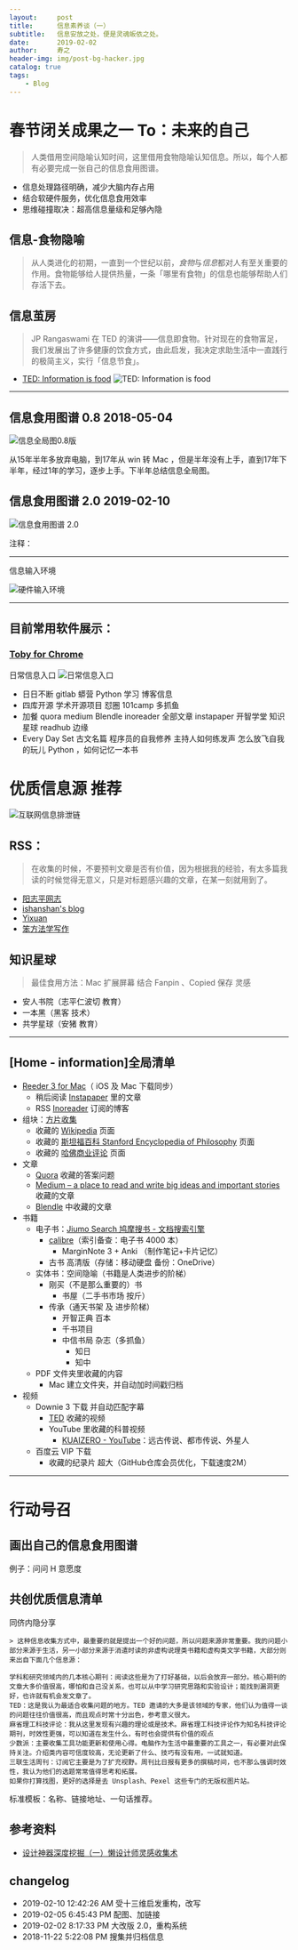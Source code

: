 ```yaml
---
layout:     post
title:      信息素养谈（一）
subtitle:   信息安放之处，便是灵魂皈依之处。
date:       2019-02-02
author:     寿之
header-img: img/post-bg-hacker.jpg
catalog: true
tags:
    - Blog
---
```


# 春节闭关成果之一    To：未来的自己

> 人类借用空间隐喻认知时间，这里借用食物隐喻认知信息。所以，每个人都有必要完成一张自己的信息食用图谱。

- 信息处理路径明确，减少大脑内存占用
- 结合软硬件服务，优化信息食用效率
- 思维碰撞取决：超高信息量级和足够內隐

## 信息-食物隐喻

> 从人类进化的初期，一直到一个世纪以前，*食物*与*信息*都对人有至关重要的作用。食物能够给人提供热量，一条「哪里有食物」的信息也能够帮助人们存活下去。

## 信息茧房

> JP Rangaswami 在 TED 的演讲——信息即食物。针对现在的食物富足，我们发展出了许多健康的饮食方式，由此启发，我决定求助生活中一直践行的极简主义，实行「信息节食」。

- [TED: Information is food](https://www.ted.com/talks/jp_rangaswami_information_is_food)
![TED: Information is food](https://ws4.sinaimg.cn/large/006tNc79ly1g00t0hud3xj30qa0g8764.jpg)

*****

## 信息食用图谱 0.8 2018-05-04

![信息全局图0.8版](https://ws1.sinaimg.cn/large/006tNc79ly1g00s1v3x2vj319c0u0dqh.jpg)

从15年半年多放弃电脑，到17年从 win 转 Mac ，但是半年没有上手，直到17年下半年，经过1年的学习，逐步上手。下半年总结信息全局图。

## 信息食用图谱 2.0 2019-02-10
![信息食用图谱 2.0](https://ws3.sinaimg.cn/large/006tNc79ly1g00rznllxbj315r0u07dp.jpg)

注释：

*****

信息输入环境

![硬件输入环境](https://ws2.sinaimg.cn/large/006tNc79ly1g00s60i96wj31400u04oy.jpg)



******

## 目前常用软件展示：

### [Toby for Chrome](https://chrome.google.com/webstore/detail/toby-for-chrome/hddnkoipeenegfoeaoibdmnaalmgkpip)
日常信息入口
![日常信息入口](https://ws4.sinaimg.cn/large/006tNc79ly1fzvq3fnlysj30io0m6q4z.jpg)

- 日日不断  gitlab 蟒营 Python 学习  博客信息
- 四库开源  学术开源项目 怼圈 101camp  多抓鱼
- 加餐   quora medium Blendle  inoreader 全部文章  instapaper  开智学堂 知识星球  readhub 边缘
- Every Day Set 古文名篇  程序员的自我修养  主持人如何练发声  怎么放飞自我的玩儿 Python ，如何记忆一本书

# 优质信息源 推荐

![互联网信息排泄链](https://ws1.sinaimg.cn/large/006tNc79ly1g00t0oqawtj30z50u0ajd.jpg)

## RSS：

> 在收集的时候，不要预判文章是否有价值，因为根据我的经验，有太多篇我读的时候觉得无意义，只是对标题感兴趣的文章，在某一刻就用到了。

- [阳志平网志](https://www.yangzhiping.com/)
- [ishanshan's blog](https://ishanshan.im/)
- [Yixuan](https://yixuan.li/)
- [笨方法学写作](https://www.cnfeat.com/)

## 知识星球
> 最佳食用方法：Mac 扩展屏幕 结合 Fanpin 、Copied 保存 灵感

- 安人书院（志平仁波切 教育）
- 一本黑（黑客 技术）
- 共学星球（安猪 教育）

*****

## [Home - information]全局清单

- [Reeder 3 for Mac](http://reederapp.com/mac/)（ iOS 及 Mac 下载同步）
	- 稍后阅读 [Instapaper](https://www.instapaper.com) 里的文章
	- RSS [Inoreader](https://www.inoreader.com) 订阅的博客
- 组块：[方片收集](http://funp.in/about#)
	- 收藏的 [Wikipedia](https://www.wikipedia.org/) 页面
	- 收藏的 [斯坦福百科 Stanford Encyclopedia of Philosophy](https://plato.stanford.edu/) 页面
	- 收藏的 [哈佛商业评论](http://www.hbrchina.org/) 页面
- 文章
	- [Quora](https://www.quora.com/) 收藏的答案问题
	- [Medium – a place to read and write big ideas and important stories](https://medium.com/) 收藏的文章
	- [Blendle](https://blendle.com) 中收藏的文章
- 书籍
	- 电子书：[Jiumo Search 鸠摩搜书 - 文档搜索引擎](https://www.jiumodiary.com/)
		- [calibre](https://calibre-ebook.com/download)（索引备查：电子书 4000 本）
			- MarginNote 3 + Anki （制作笔记+卡片记忆）
		- 古书 高清版（存储：移动硬盘 备份：OneDrive）
	- 实体书：空间隐喻（书籍是人类进步的阶梯）
		- 刚买（不是那么重要的）书
			- 书屋（二手书市场 按斤）
		- 传承（通天书架 及 进步阶梯）
			- 开智正典 百本
			- 千书项目
			- 中信书局 杂志（多抓鱼）
				- 知日
				- 知中
	- PDF 文件夹里收藏的内容
		- Mac 建立文件夹，并自动加时间戳归档
- 视频
	- Downie 3 下载 并自动匹配字幕
		- [TED](www.ted.com) 收藏的视频
		- YouTube 里收藏的科普视频
			- [KUAIZERO - YouTube](https://www.youtube.com/channel/UCMUnInmOkrWN4gof9KlhNmQ)：远古传说、都市传说、外星人
	- 百度云 VIP 下载
		- 收藏的纪录片 超大（GitHub仓库会员优化，下载速度2M）


******
# 行动号召

## 画出自己的信息食用图谱

例子：问问 H 意愿度

## 共创优质信息清单

同侪内隐分享

	> 这种信息收集方式中，最重要的就是提出一个好的问题，所以问题来源非常重要。我的问题小部分来源于生活，另一小部分来源于消遣时读的非虚构说理类书籍和虚构类文学书籍，大部分则来出自下面几个信息源：

	学科和研究领域内的几本核心期刊：阅读这些是为了打好基础，以后会放弃一部分。核心期刊的文章大多价值很高，哪怕和自己没关系，也可以从中学习研究思路和实验设计；能找到漏洞更好，也许就有机会发文章了。
	TED：这是我认为最适合收集问题的地方。TED 邀请的大多是该领域的专家，他们认为值得一谈的问题往往价值很高，而且观点时常十分出色，参考意义很大。
	麻省理工科技评论：我从这里发现有兴趣的理论或是技术。麻省理工科技评论作为知名科技评论期刊，时效性更强，可以知道在发生什么，有时也会提供有价值的观点
	少数派：主要收集工具功能更新和使用心得。电脑作为生活中最重要的工具之一，有必要对此保持关注。介绍类内容可信度较高，无论更新了什么、技巧有没有用，一试就知道。
	三联生活周刊：订阅它主要是为了扩充视野。周刊比日报有更多的撰稿时间，也不那么强调时效性，我认为他们的选题常常值得思考和拓展。
	如果你打算找图，更好的选择是去 Unsplash、Pexel 这些专门的无版权图片站。

标准模板：名称、链接地址、一句话推荐。

## 参考资料

- [设计神器深度挖掘（一）懒设计师灵感收集术](https://www.zcool.com.cn/article/ZNDIzMzA4.html)

## changelog
- 2019-02-10 12:42:26 AM 受十三维启发重构，改写
- 2019-02-05 6:45:43 PM 配图、加链接
- 2019-02-02 8:17:33 PM 大改版 2.0，重构系统
- 2018-11-22 5:22:08 PM 搜集并归档信息

